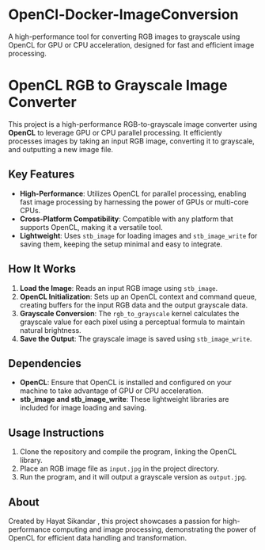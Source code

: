 # OpenCl-Docker-ImageConversion
A high-performance tool for converting RGB images to grayscale using OpenCL for GPU or CPU acceleration, designed for fast and efficient image processing.




# OpenCL RGB to Grayscale Image Converter

This project is a high-performance RGB-to-grayscale image converter using **OpenCL** to leverage GPU or CPU parallel processing. It efficiently processes images by taking an input RGB image, converting it to grayscale, and outputting a new image file.

## Key Features
- **High-Performance**: Utilizes OpenCL for parallel processing, enabling fast image processing by harnessing the power of GPUs or multi-core CPUs.
- **Cross-Platform Compatibility**: Compatible with any platform that supports OpenCL, making it a versatile tool.
- **Lightweight**: Uses `stb_image` for loading images and `stb_image_write` for saving them, keeping the setup minimal and easy to integrate.

## How It Works
1. **Load the Image**: Reads an input RGB image using `stb_image`.
2. **OpenCL Initialization**: Sets up an OpenCL context and command queue, creating buffers for the input RGB data and the output grayscale data.
3. **Grayscale Conversion**: The `rgb_to_grayscale` kernel calculates the grayscale value for each pixel using a perceptual formula to maintain natural brightness.
4. **Save the Output**: The grayscale image is saved using `stb_image_write`.

## Dependencies
- **OpenCL**: Ensure that OpenCL is installed and configured on your machine to take advantage of GPU or CPU acceleration.
- **stb_image and stb_image_write**: These lightweight libraries are included for image loading and saving.

## Usage Instructions
1. Clone the repository and compile the program, linking the OpenCL library.
2. Place an RGB image file as `input.jpg` in the project directory.
3. Run the program, and it will output a grayscale version as `output.jpg`.

## About
Created by Hayat Sikandar , this project showcases a passion for high-performance computing and image processing, demonstrating the power of OpenCL for efficient data handling and transformation.

